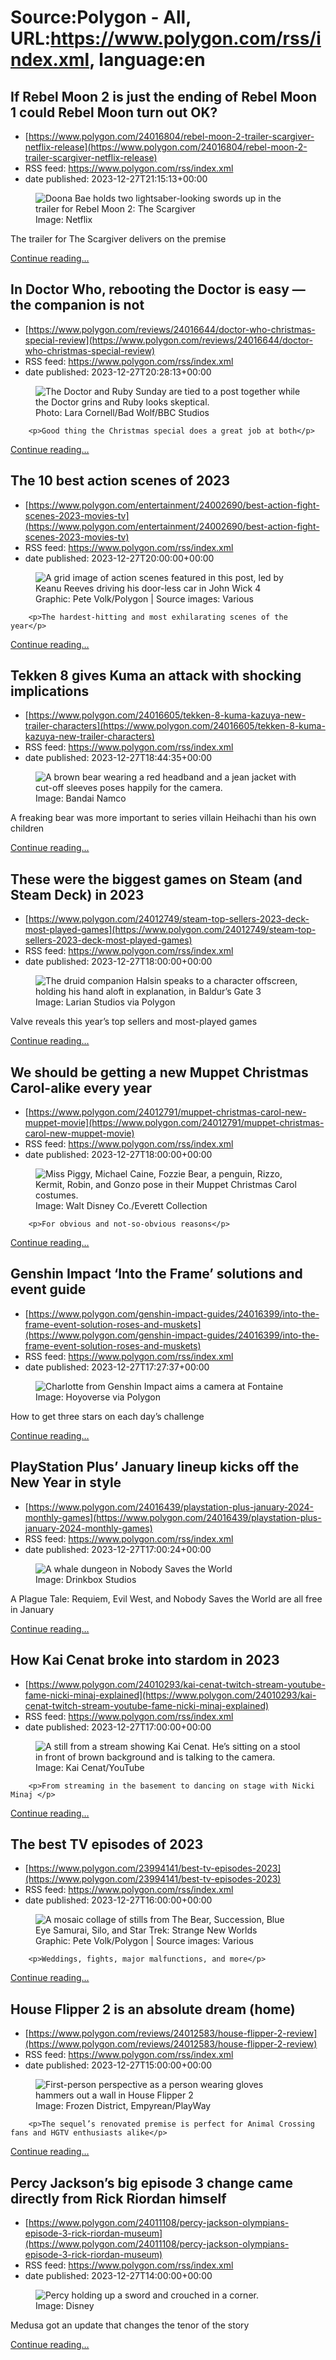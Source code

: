 # Source:Polygon -  All, URL:https://www.polygon.com/rss/index.xml, language:en

## If Rebel Moon 2 is just the ending of Rebel Moon 1 could Rebel Moon turn out OK?
 - [https://www.polygon.com/24016804/rebel-moon-2-trailer-scargiver-netflix-release](https://www.polygon.com/24016804/rebel-moon-2-trailer-scargiver-netflix-release)
 - RSS feed: https://www.polygon.com/rss/index.xml
 - date published: 2023-12-27T21:15:13+00:00

<figure>
      <img alt="Doona Bae holds two lightsaber-looking swords up in the trailer for Rebel Moon 2: The Scargiver" src="https://cdn.vox-cdn.com/thumbor/u3OzhneUiZCVk0zAh4b8Qx5xGuE=/35x0:1391x763/640x360/cdn.vox-cdn.com/uploads/chorus_image/image/73002369/doona_bae_rebel_moon_2_scargiver.0.jpg" />
        <figcaption>Image: Netflix</figcaption>
    </figure>

  <p>The trailer for The Scargiver delivers on the premise</p>
  <p>
    <a href="https://www.polygon.com/24016804/rebel-moon-2-trailer-scargiver-netflix-release">Continue reading&hellip;</a>
  </p>

## In Doctor Who, rebooting the Doctor is easy — the companion is not
 - [https://www.polygon.com/reviews/24016644/doctor-who-christmas-special-review](https://www.polygon.com/reviews/24016644/doctor-who-christmas-special-review)
 - RSS feed: https://www.polygon.com/rss/index.xml
 - date published: 2023-12-27T20:28:13+00:00

<figure>
      <img alt="The Doctor and Ruby Sunday are tied to a post together while the Doctor grins and Ruby looks skeptical." src="https://cdn.vox-cdn.com/thumbor/CHEYdl5t1CvkM9tg9Q_VzWQ0_Ug=/0x0:3000x1688/640x360/cdn.vox-cdn.com/uploads/chorus_image/image/73002278/dw_xmas_23_003_ca3faf4f.0.jpeg" />
        <figcaption>Photo: Lara Cornell/Bad Wolf/BBC Studios</figcaption>
    </figure>


  		<p>Good thing the Christmas special does a great job at both</p>
  <p>
    <a href="https://www.polygon.com/reviews/24016644/doctor-who-christmas-special-review">Continue reading&hellip;</a>
  </p>

## The 10 best action scenes of 2023
 - [https://www.polygon.com/entertainment/24002690/best-action-fight-scenes-2023-movies-tv](https://www.polygon.com/entertainment/24002690/best-action-fight-scenes-2023-movies-tv)
 - RSS feed: https://www.polygon.com/rss/index.xml
 - date published: 2023-12-27T20:00:00+00:00

<figure>
      <img alt="A grid image of action scenes featured in this post, led by Keanu Reeves driving his door-less car in John Wick 4" src="https://cdn.vox-cdn.com/thumbor/NYzYXnwk7qYQ6wfmBbAqJZVq8sA=/0x0:3390x1907/640x360/cdn.vox-cdn.com/uploads/chorus_image/image/73002192/2024bestactionscenes.0.jpg" />
        <figcaption>Graphic: Pete Volk/Polygon | Source images: Various</figcaption>
    </figure>


  		<p>The hardest-hitting and most exhilarating scenes of the year</p>
  <p>
    <a href="https://www.polygon.com/entertainment/24002690/best-action-fight-scenes-2023-movies-tv">Continue reading&hellip;</a>
  </p>

## Tekken 8 gives Kuma an attack with shocking implications
 - [https://www.polygon.com/24016605/tekken-8-kuma-kazuya-new-trailer-characters](https://www.polygon.com/24016605/tekken-8-kuma-kazuya-new-trailer-characters)
 - RSS feed: https://www.polygon.com/rss/index.xml
 - date published: 2023-12-27T18:44:35+00:00

<figure>
      <img alt="A brown bear wearing a red headband and a jean jacket with cut-off sleeves poses happily for the camera." src="https://cdn.vox-cdn.com/thumbor/lhdT-XC_hMI2SekjwLYxqrSkmPo=/0x0:1920x1080/640x360/cdn.vox-cdn.com/uploads/chorus_image/image/73001955/t8_kuma_trailer_6_crop.0.jpg" />
        <figcaption>Image: Bandai Namco</figcaption>
    </figure>

  <p>A freaking bear was more important to series villain Heihachi than his own children</p>
  <p>
    <a href="https://www.polygon.com/24016605/tekken-8-kuma-kazuya-new-trailer-characters">Continue reading&hellip;</a>
  </p>

## These were the biggest games on Steam (and Steam Deck) in 2023
 - [https://www.polygon.com/24012749/steam-top-sellers-2023-deck-most-played-games](https://www.polygon.com/24012749/steam-top-sellers-2023-deck-most-played-games)
 - RSS feed: https://www.polygon.com/rss/index.xml
 - date published: 2023-12-27T18:00:00+00:00

<figure>
      <img alt="The druid companion Halsin speaks to a character offscreen, holding his hand aloft in explanation, in Baldur’s Gate 3" src="https://cdn.vox-cdn.com/thumbor/PE4n0hObk-o19CBXsXJRLiyDm-g=/0x0:2560x1440/640x360/cdn.vox-cdn.com/uploads/chorus_image/image/73001772/polygon_halsin_druid_conversation_romance.0.jpg" />
        <figcaption>Image: Larian Studios via Polygon</figcaption>
    </figure>

  <p>Valve reveals this year’s top sellers and most-played games</p>
  <p>
    <a href="https://www.polygon.com/24012749/steam-top-sellers-2023-deck-most-played-games">Continue reading&hellip;</a>
  </p>

## We should be getting a new Muppet Christmas Carol-alike every year
 - [https://www.polygon.com/24012791/muppet-christmas-carol-new-muppet-movie](https://www.polygon.com/24012791/muppet-christmas-carol-new-muppet-movie)
 - RSS feed: https://www.polygon.com/rss/index.xml
 - date published: 2023-12-27T18:00:00+00:00

<figure>
      <img alt="Miss Piggy, Michael Caine, Fozzie Bear, a penguin, Rizzo, Kermit, Robin, and Gonzo pose in their Muppet Christmas Carol costumes. " src="https://cdn.vox-cdn.com/thumbor/A28M4Dd_xOGlue_bNkEHakSYKpg=/0x394:1881x1452/640x360/cdn.vox-cdn.com/uploads/chorus_image/image/73001785/MSDMUCH_EC001.0.jpg" />
        <figcaption>Image: Walt Disney Co./Everett Collection</figcaption>
    </figure>


  		<p>For obvious and not-so-obvious reasons</p>
  <p>
    <a href="https://www.polygon.com/24012791/muppet-christmas-carol-new-muppet-movie">Continue reading&hellip;</a>
  </p>

## Genshin Impact ‘Into the Frame’ solutions and event guide
 - [https://www.polygon.com/genshin-impact-guides/24016399/into-the-frame-event-solution-roses-and-muskets](https://www.polygon.com/genshin-impact-guides/24016399/into-the-frame-event-solution-roses-and-muskets)
 - RSS feed: https://www.polygon.com/rss/index.xml
 - date published: 2023-12-27T17:27:37+00:00

<figure>
      <img alt="Charlotte from Genshin Impact aims a camera at Fontaine" src="https://cdn.vox-cdn.com/thumbor/DOZNpuKQJJhb_uo616m3Ll8e6io=/10x0:1221x681/640x360/cdn.vox-cdn.com/uploads/chorus_image/image/73001680/GenshinImpact_2023_12_27_11_26_49.0.png" />
        <figcaption>Image: Hoyoverse via Polygon</figcaption>
    </figure>

  <p>How to get three stars on each day’s challenge</p>
  <p>
    <a href="https://www.polygon.com/genshin-impact-guides/24016399/into-the-frame-event-solution-roses-and-muskets">Continue reading&hellip;</a>
  </p>

## PlayStation Plus’ January lineup kicks off the New Year in style
 - [https://www.polygon.com/24016439/playstation-plus-january-2024-monthly-games](https://www.polygon.com/24016439/playstation-plus-january-2024-monthly-games)
 - RSS feed: https://www.polygon.com/rss/index.xml
 - date published: 2023-12-27T17:00:24+00:00

<figure>
      <img alt="A whale dungeon in Nobody Saves the World" src="https://cdn.vox-cdn.com/thumbor/AxZb0SfBqS_J9L4VMJrgQjsL6y0=/0x0:3840x2160/640x360/cdn.vox-cdn.com/uploads/chorus_image/image/73001590/nobody_saves.0.jpg" />
        <figcaption>Image: Drinkbox Studios</figcaption>
    </figure>

  <p>A Plague Tale: Requiem, Evil West, and Nobody Saves the World are all free in January</p>
  <p>
    <a href="https://www.polygon.com/24016439/playstation-plus-january-2024-monthly-games">Continue reading&hellip;</a>
  </p>

## How Kai Cenat broke into stardom in 2023
 - [https://www.polygon.com/24010293/kai-cenat-twitch-stream-youtube-fame-nicki-minaj-explained](https://www.polygon.com/24010293/kai-cenat-twitch-stream-youtube-fame-nicki-minaj-explained)
 - RSS feed: https://www.polygon.com/rss/index.xml
 - date published: 2023-12-27T17:00:00+00:00

<figure>
      <img alt="A still from a stream showing Kai Cenat. He’s sitting on a stool in front of brown background and is talking to the camera. " src="https://cdn.vox-cdn.com/thumbor/5bcVFRIqqVmP78ePoL4_-S-VZng=/0x0:1920x1080/640x360/cdn.vox-cdn.com/uploads/chorus_image/image/73001558/vlcsnap_2023_12_21_13h58m17s291.0.jpg" />
        <figcaption>Image: Kai Cenat/YouTube</figcaption>
    </figure>


  		<p>From streaming in the basement to dancing on stage with Nicki Minaj </p>
  <p>
    <a href="https://www.polygon.com/24010293/kai-cenat-twitch-stream-youtube-fame-nicki-minaj-explained">Continue reading&hellip;</a>
  </p>

## The best TV episodes of 2023
 - [https://www.polygon.com/23994141/best-tv-episodes-2023](https://www.polygon.com/23994141/best-tv-episodes-2023)
 - RSS feed: https://www.polygon.com/rss/index.xml
 - date published: 2023-12-27T16:00:00+00:00

<figure>
      <img alt="A mosaic collage of stills from The Bear, Succession, Blue Eye Samurai, Silo, and Star Trek: Strange New Worlds" src="https://cdn.vox-cdn.com/thumbor/OGHhpZk6km4L_MRnmQAVWxEfU_4=/0x115:3390x2022/640x360/cdn.vox-cdn.com/uploads/chorus_image/image/73001359/besttveps__2_.0.jpg" />
        <figcaption>Graphic: Pete Volk/Polygon | Source images: Various</figcaption>
    </figure>


  		<p>Weddings, fights, major malfunctions, and more</p>
  <p>
    <a href="https://www.polygon.com/23994141/best-tv-episodes-2023">Continue reading&hellip;</a>
  </p>

## House Flipper 2 is an absolute dream (home)
 - [https://www.polygon.com/reviews/24012583/house-flipper-2-review](https://www.polygon.com/reviews/24012583/house-flipper-2-review)
 - RSS feed: https://www.polygon.com/rss/index.xml
 - date published: 2023-12-27T15:00:00+00:00

<figure>
      <img alt="First-person perspective as a person wearing gloves hammers out a wall in House Flipper 2" src="https://cdn.vox-cdn.com/thumbor/Onb8ZWUwCWrHkqHtIx6YP6E5WsM=/0x0:3840x2160/640x360/cdn.vox-cdn.com/uploads/chorus_image/image/73001178/houseflipper2_hammer.0.jpg" />
        <figcaption>Image: Frozen District, Empyrean/PlayWay</figcaption>
    </figure>


  		<p>The sequel’s renovated premise is perfect for Animal Crossing fans and HGTV enthusiasts alike</p>
  <p>
    <a href="https://www.polygon.com/reviews/24012583/house-flipper-2-review">Continue reading&hellip;</a>
  </p>

## Percy Jackson’s big episode 3 change came directly from Rick Riordan himself
 - [https://www.polygon.com/24011108/percy-jackson-olympians-episode-3-rick-riordan-museum](https://www.polygon.com/24011108/percy-jackson-olympians-episode-3-rick-riordan-museum)
 - RSS feed: https://www.polygon.com/rss/index.xml
 - date published: 2023-12-27T14:00:00+00:00

<figure>
      <img alt="Percy holding up a sword and crouched in a corner." src="https://cdn.vox-cdn.com/thumbor/8q-l--c-XkWfWnkqOhA-N22fbdo=/0x156:3000x1844/640x360/cdn.vox-cdn.com/uploads/chorus_image/image/73001005/165554_8981_v1_c3b8cdff.0.jpeg" />
        <figcaption>Image: Disney</figcaption>
    </figure>

  <p>Medusa got an update that changes the tenor of the story </p>
  <p>
    <a href="https://www.polygon.com/24011108/percy-jackson-olympians-episode-3-rick-riordan-museum">Continue reading&hellip;</a>
  </p>

